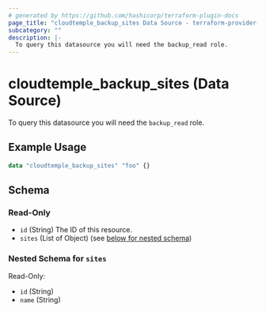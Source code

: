 ```yaml
---
# generated by https://github.com/hashicorp/terraform-plugin-docs
page_title: "cloudtemple_backup_sites Data Source - terraform-provider-cloudtemple"
subcategory: ""
description: |-
  To query this datasource you will need the backup_read role.
---
```


# cloudtemple_backup_sites (Data Source)

To query this datasource you will need the `backup_read` role.

## Example Usage

```terraform
data "cloudtemple_backup_sites" "foo" {}
```

<!-- schema generated by tfplugindocs -->
## Schema

### Read-Only

- `id` (String) The ID of this resource.
- `sites` (List of Object) (see [below for nested schema](#nestedatt--sites))

<a id="nestedatt--sites"></a>
### Nested Schema for `sites`

Read-Only:

- `id` (String)
- `name` (String)


